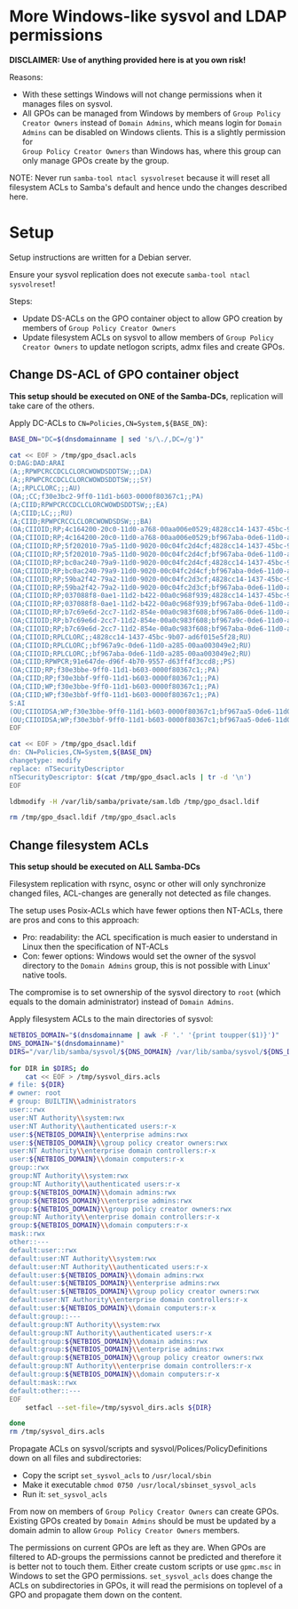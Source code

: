 # More Windows-like sysvol and LDAP permissions

**DISCLAIMER: Use of anything provided here is at you own risk!**

Reasons:
- With these settings Windows will not change permissions when it manages files on sysvol.
- All GPOs can be managed from Windows by members of `Group Policy Creator Owners` instead of `Domain Admins`, 
  which means login for `Domain Admins` can be disabled on Windows clients. This is a slightly permission for  
  `Group Policy Creator Owners`  than Windows has, where this group can only manage GPOs create by the group.

NOTE: Never run `samba-tool ntacl sysvolreset` because it will reset all filesystem ACLs to Samba's default and hence undo the changes described here.


# Setup

Setup instructions are written for a Debian server.

Ensure your sysvol replication does not execute `samba-tool ntacl sysvolreset`!

Steps:
- Update DS-ACLs on the GPO container object to allow GPO creation by members of `Group Policy Creator Owners`
- Update filesystem ACLs on sysvol to allow members of `Group Policy Creator Owners` to update netlogon scripts, admx files and create GPOs.

## Change DS-ACL of GPO container object

**This setup should be executed on ONE of the Samba-DCs**, replication will take care of the others.


Apply DC-ACLs to `CN=Policies,CN=System,${BASE_DN}`:

```bash
BASE_DN="DC=$(dnsdomainname | sed 's/\./,DC=/g')"

cat << EOF > /tmp/gpo_dsacl.acls
O:DAG:DAD:ARAI
(A;;RPWPCRCCDCLCLORCWOWDSDDTSW;;;DA)
(A;;RPWPCRCCDCLCLORCWOWDSDDTSW;;;SY)
(A;;RPLCLORC;;;AU)
(OA;;CC;f30e3bc2-9ff0-11d1-b603-0000f80367c1;;PA)
(A;CIID;RPWPCRCCDCLCLORCWOWDSDDTSW;;;EA)
(A;CIID;LC;;;RU)
(A;CIID;RPWPCRCCLCLORCWOWDSDSW;;;BA)
(OA;CIIOID;RP;4c164200-20c0-11d0-a768-00aa006e0529;4828cc14-1437-45bc-9b07-ad6f015e5f28;RU)
(OA;CIIOID;RP;4c164200-20c0-11d0-a768-00aa006e0529;bf967aba-0de6-11d0-a285-00aa003049e2;RU)
(OA;CIIOID;RP;5f202010-79a5-11d0-9020-00c04fc2d4cf;4828cc14-1437-45bc-9b07-ad6f015e5f28;RU)
(OA;CIIOID;RP;5f202010-79a5-11d0-9020-00c04fc2d4cf;bf967aba-0de6-11d0-a285-00aa003049e2;RU)
(OA;CIIOID;RP;bc0ac240-79a9-11d0-9020-00c04fc2d4cf;4828cc14-1437-45bc-9b07-ad6f015e5f28;RU)
(OA;CIIOID;RP;bc0ac240-79a9-11d0-9020-00c04fc2d4cf;bf967aba-0de6-11d0-a285-00aa003049e2;RU)
(OA;CIIOID;RP;59ba2f42-79a2-11d0-9020-00c04fc2d3cf;4828cc14-1437-45bc-9b07-ad6f015e5f28;RU)
(OA;CIIOID;RP;59ba2f42-79a2-11d0-9020-00c04fc2d3cf;bf967aba-0de6-11d0-a285-00aa003049e2;RU)
(OA;CIIOID;RP;037088f8-0ae1-11d2-b422-00a0c968f939;4828cc14-1437-45bc-9b07-ad6f015e5f28;RU)
(OA;CIIOID;RP;037088f8-0ae1-11d2-b422-00a0c968f939;bf967aba-0de6-11d0-a285-00aa003049e2;RU)
(OA;CIIOID;RP;b7c69e6d-2cc7-11d2-854e-00a0c983f608;bf967a86-0de6-11d0-a285-00aa003049e2;ED)
(OA;CIIOID;RP;b7c69e6d-2cc7-11d2-854e-00a0c983f608;bf967a9c-0de6-11d0-a285-00aa003049e2;ED)
(OA;CIIOID;RP;b7c69e6d-2cc7-11d2-854e-00a0c983f608;bf967aba-0de6-11d0-a285-00aa003049e2;ED)
(OA;CIIOID;RPLCLORC;;4828cc14-1437-45bc-9b07-ad6f015e5f28;RU)
(OA;CIIOID;RPLCLORC;;bf967a9c-0de6-11d0-a285-00aa003049e2;RU)
(OA;CIIOID;RPLCLORC;;bf967aba-0de6-11d0-a285-00aa003049e2;RU)
(OA;CIID;RPWPCR;91e647de-d96f-4b70-9557-d63ff4f3ccd8;;PS)
(OA;CIID;RP;f30e3bbe-9ff0-11d1-b603-0000f80367c1;;PA)
(OA;CIID;RP;f30e3bbf-9ff0-11d1-b603-0000f80367c1;;PA)
(OA;CIID;WP;f30e3bbe-9ff0-11d1-b603-0000f80367c1;;PA)
(OA;CIID;WP;f30e3bbf-9ff0-11d1-b603-0000f80367c1;;PA)
S:AI
(OU;CIIOIDSA;WP;f30e3bbe-9ff0-11d1-b603-0000f80367c1;bf967aa5-0de6-11d0-a285-00aa003049e2;WD)
(OU;CIIOIDSA;WP;f30e3bbf-9ff0-11d1-b603-0000f80367c1;bf967aa5-0de6-11d0-a285-00aa003049e2;WD)
EOF

cat << EOF > /tmp/gpo_dsacl.ldif
dn: CN=Policies,CN=System,${BASE_DN}
changetype: modify
replace: nTSecurityDescriptor
nTSecurityDescriptor: $(cat /tmp/gpo_dsacl.acls | tr -d '\n')
EOF

ldbmodify -H /var/lib/samba/private/sam.ldb /tmp/gpo_dsacl.ldif

rm /tmp/gpo_dsacl.ldif /tmp/gpo_dsacl.acls
```

## Change filesystem ACLs

**This setup should be executed on ALL Samba-DCs**

Filesystem replication with rsync, osync or other will only synchronize changed files, ACL-changes are generally not detected as file changes.


The setup uses Posix-ACLs which have fewer options then NT-ACLs, there are pros and cons to this approach:
- Pro: readability: the ACL specification is much easier to understand in Linux then the specification of NT-ACLs
- Con: fewer options: Windows would set the owner of the sysvol directory to the `Domain Admins` group, this is not possible with Linux' native tools.

The compromise is to set ownership of the sysvol directory to `root` (which equals to the domain administrator) instead of `Domain Admins`.


Apply filesystem ACLs to the main directories of sysvol:

```bash
NETBIOS_DOMAIN="$(dnsdomainname | awk -F '.' '{print toupper($1)}')"
DNS_DOMAIN="$(dnsdomainname)"
DIRS="/var/lib/samba/sysvol/${DNS_DOMAIN} /var/lib/samba/sysvol/${DNS_DOMAIN}/scripts /var/lib/samba/sysvol/${DNS_DOMAIN}/Policies"
    
for DIR in $DIRS; do
    cat << EOF > /tmp/sysvol_dirs.acls
# file: ${DIR}
# owner: root
# group: BUILTIN\\administrators
user::rwx
user:NT Authority\\system:rwx
user:NT Authority\\authenticated users:r-x
user:${NETBIOS_DOMAIN}\\enterprise admins:rwx
user:${NETBIOS_DOMAIN}\\group policy creator owners:rwx
user:NT Authority\\enterprise domain controllers:r-x
user:${NETBIOS_DOMAIN}\\domain computers:r-x
group::rwx
group:NT Authority\\system:rwx
group:NT Authority\\authenticated users:r-x
group:${NETBIOS_DOMAIN}\\domain admins:rwx
group:${NETBIOS_DOMAIN}\\enterprise admins:rwx
group:${NETBIOS_DOMAIN}\\group policy creator owners:rwx
group:NT Authority\\enterprise domain controllers:r-x
group:${NETBIOS_DOMAIN}\\domain computers:r-x
mask::rwx
other::---
default:user::rwx
default:user:NT Authority\\system:rwx
default:user:NT Authority\\authenticated users:r-x
default:user:${NETBIOS_DOMAIN}\\domain admins:rwx
default:user:${NETBIOS_DOMAIN}\\enterprise admins:rwx
default:user:${NETBIOS_DOMAIN}\\group policy creator owners:rwx
default:user:NT Authority\\enterprise domain controllers:r-x
default:user:${NETBIOS_DOMAIN}\\domain computers:r-x
default:group::---
default:group:NT Authority\\system:rwx
default:group:NT Authority\\authenticated users:r-x
default:group:${NETBIOS_DOMAIN}\\domain admins:rwx
default:group:${NETBIOS_DOMAIN}\\enterprise admins:rwx
default:group:${NETBIOS_DOMAIN}\\group policy creator owners:rwx
default:group:NT Authority\\enterprise domain controllers:r-x
default:group:${NETBIOS_DOMAIN}\\domain computers:r-x
default:mask::rwx
default:other::---
EOF
    setfacl --set-file=/tmp/sysvol_dirs.acls ${DIR}

done
rm /tmp/sysvol_dirs.acls
```

Propagate ACLs on sysvol/scripts and sysvol/Polices/PolicyDefinitions down on all files and subdirectories:

- Copy the script `set_sysvol_acls` to `/usr/local/sbin`
- Make it executable `chmod 0750 /usr/local/sbinset_sysvol_acls`
- Run it: `set_sysvol_acls`

From now on members of `Group Policy Creator Owners` can create GPOs. Existing GPOs created by `Domain Admins` should be
must be updated by a domain admin to allow `Group Policy Creator Owners` members.

The permissions on current GPOs are left as they are. When GPOs are filtered to AD-groups the permissions cannot
be predicted and therefore it is better not to touch them. Either create custom scripts or use `gpmc.msc` in Windows 
to set the GPO permissions. `set_sysvol_acls` does change the ACLs on subdirectories in GPOs, it will read the permisions 
on toplevel of a GPO and propagate them down on the content.
